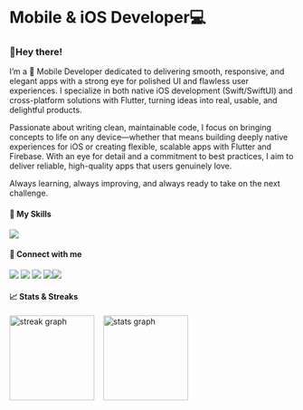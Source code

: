 # Mobile & iOS Developer💻



<h3 align="left">👋Hey there!</h3>


<!-- Introduction & About-->
I’m a 📱 Mobile Developer dedicated to delivering smooth, responsive, and elegant apps with a strong eye for polished UI and flawless user experiences. I specialize in both native iOS development (Swift/SwiftUI) and cross-platform solutions with Flutter, turning ideas into real, usable, and delightful products.

Passionate about writing clean, maintainable code, I focus on bringing concepts to life on any device—whether that means building deeply native experiences for iOS or creating flexible, scalable apps with Flutter and Firebase. With an eye for detail and a commitment to best practices, I aim to deliver reliable, high-quality apps that users genuinely love.

Always learning, always improving, and always ready to take on the next challenge.



<!-- Skills Links-->
<h4>🔨 My Skills </h4>
<img src="https://skillicons.dev/icons?i=figma,flutter,dart,swift,firebase,supabase,git,notion" />

<!-- Social Links-->
<h4>🔗 Connect with me </h4>

[<img src="https://img.shields.io/badge/X-000000?style=for-the-badge&logo=x&logoColor=white" />](https://x.com/techiedan_) [<img src="https://img.shields.io/badge/Instagram-E4405F?style=for-the-badge&logo=instagram&logoColor=white" />](https://instagram.com/techiedan_/) [<img src="https://img.shields.io/badge/LinkedIn-0077B5?style=for-the-badge&logo=linkedin&logoColor=white" />](https://linkedin.com/in/daniel-olaleye-16ab7b369/) [<img src="https://img.shields.io/badge/Gmail-D14836?style=for-the-badge&logo=gmail&logoColor=white" />](mailto:danielolaleye064@gmail.com)[<img src="https://img.shields.io/badge/Behance-1769FF?style=for-the-badge&logo=behance&logoColor=white" />](https://www.behance.net/techiedan_)


<!--My Streak Stats-->
<h4>📈 Stats & Streaks</h4>
<div align="left">
  <img src="https://streak-stats.demolab.com?user=techie-dan&locale=en&mode=daily&theme=dracula&hide_border=false&border_radius=5&order=3" height="150" alt="streak graph" />
  &nbsp;&nbsp;
  <img src="https://github-readme-stats.vercel.app/api?username=techie-dan&hide_title=false&hide_rank=false&show_icons=true&include_all_commits=true&count_private=true&disable_animations=false&theme=dracula&locale=en&hide_border=false" height="150" alt="stats graph" />
</div>



















